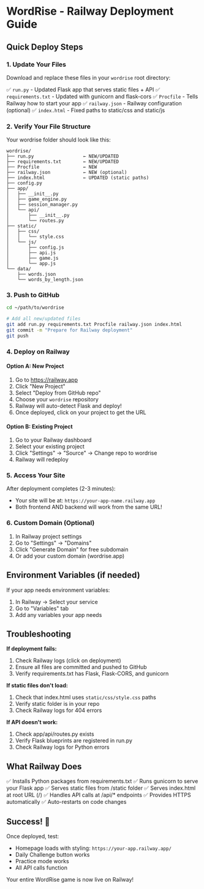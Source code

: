 # WordRise - Railway Deployment Guide

## Quick Deploy Steps

### 1. Update Your Files

Download and replace these files in your `wordrise` root directory:

✅ `run.py` - Updated Flask app that serves static files + API
✅ `requirements.txt` - Updated with gunicorn and flask-cors
✅ `Procfile` - Tells Railway how to start your app
✅ `railway.json` - Railway configuration (optional)
✅ `index.html` - Fixed paths to static/css and static/js

### 2. Verify Your File Structure

Your wordrise folder should look like this:

```
wordrise/
├── run.py                  ← NEW/UPDATED
├── requirements.txt        ← NEW/UPDATED
├── Procfile                ← NEW
├── railway.json            ← NEW (optional)
├── index.html              ← UPDATED (static paths)
├── config.py
├── app/
│   ├── __init__.py
│   ├── game_engine.py
│   ├── session_manager.py
│   └── api/
│       ├── __init__.py
│       └── routes.py
├── static/
│   ├── css/
│   │   └── style.css
│   └── js/
│       ├── config.js
│       ├── api.js
│       ├── game.js
│       └── app.js
└── data/
    ├── words.json
    └── words_by_length.json
```

### 3. Push to GitHub

```bash
cd ~/path/to/wordrise

# Add all new/updated files
git add run.py requirements.txt Procfile railway.json index.html
git commit -m "Prepare for Railway deployment"
git push
```

### 4. Deploy on Railway

#### Option A: New Project
1. Go to https://railway.app
2. Click "New Project"
3. Select "Deploy from GitHub repo"
4. Choose your `wordrise` repository
5. Railway will auto-detect Flask and deploy!
6. Once deployed, click on your project to get the URL

#### Option B: Existing Project
1. Go to your Railway dashboard
2. Select your existing project
3. Click "Settings" → "Source" → Change repo to wordrise
4. Railway will redeploy

### 5. Access Your Site

After deployment completes (2-3 minutes):
- Your site will be at: `https://your-app-name.railway.app`
- Both frontend AND backend will work from the same URL!

### 6. Custom Domain (Optional)

1. In Railway project settings
2. Go to "Settings" → "Domains"
3. Click "Generate Domain" for free subdomain
4. Or add your custom domain (wordrise.app)

## Environment Variables (if needed)

If your app needs environment variables:
1. In Railway → Select your service
2. Go to "Variables" tab
3. Add any variables your app needs

## Troubleshooting

**If deployment fails:**
1. Check Railway logs (click on deployment)
2. Ensure all files are committed and pushed to GitHub
3. Verify requirements.txt has Flask, Flask-CORS, and gunicorn

**If static files don't load:**
1. Check that index.html uses `static/css/style.css` paths
2. Verify static folder is in your repo
3. Check Railway logs for 404 errors

**If API doesn't work:**
1. Check app/api/routes.py exists
2. Verify Flask blueprints are registered in run.py
3. Check Railway logs for Python errors

## What Railway Does

✅ Installs Python packages from requirements.txt
✅ Runs gunicorn to serve your Flask app
✅ Serves static files from /static folder
✅ Serves index.html at root URL (/)
✅ Handles API calls at /api/* endpoints
✅ Provides HTTPS automatically
✅ Auto-restarts on code changes

## Success! 🎉

Once deployed, test:
- Homepage loads with styling: `https://your-app.railway.app/`
- Daily Challenge button works
- Practice mode works
- All API calls function

Your entire WordRise game is now live on Railway!
